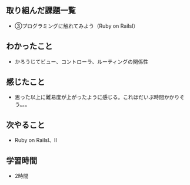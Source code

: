 ## 取り組んだ課題一覧
- ③プログラミングに触れてみよう（Ruby on RailsⅠ）
## わかったこと
- かろうじてビュー、コントローラ、ルーティングの関係性
## 感じたこと
- 思った以上に難易度が上がったように感じる。これはだいぶ時間かかりそう。。。
## 次やること
- Ruby on RailsⅠ、Ⅱ
## 学習時間
- 2時間
